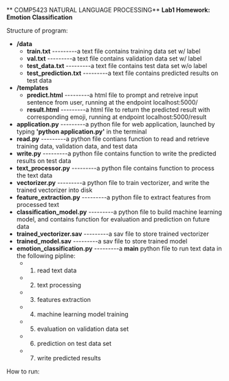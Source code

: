 ** COMP5423 NATURAL LANGUAGE PROCESSING**
**Lab1 Homework: Emotion Classification**
 
Structure of program:
 - **/data**
   - **train.txt**                        ---------a text file contains training data set w/ label
   - **val.txt**                          ---------a text file contains validation data set w/ label
   - **test_data.txt**                    ---------a text file contains test data set w/o label
   - **test_prediction.txt**              ---------a text file contains predicted results on test data
 - **/templates**
   - **predict.html**                     ---------a html file to prompt and retreive input sentence from user, running at the endpoint localhost:5000/     
   - **result.html**                      ---------a html file to return the predicted result with corresponding emoji, running at endpoint localhost:5000/result 
 - **application.py**                     ---------a python file for web application, launched by typing **'python application.py'** in the terminal
 - **read.py**                            ---------a python file contians function to read and retrieve training data, validation data, and test data
 - **write.py**                           ---------a python file contains function to write the predicted results on test data
 - **text_processor.py**                  ---------a python file contains function to process the text data
 - **vectorizer.py**                      ---------a python file to train vectorizer, and write the trained vectorizer into disk 
 - **feature_extraction.py**              ---------a python file to extract features from processed text
 - **classification_model.py**            ---------a python file to build machine learning model, and contains function for evaluation and prediction on future data 
 - **trained_vectorizer.sav**             ---------a sav file to store trained vectorizer
 - **trained_model.sav**                  ---------a sav file to store trained model
 - **emotion_classification.py**          ---------a **main** python file to run text data in the following pipline:
   - 1. read text data
   - 2. text processing
   - 3. features extraction
   - 4. machine learning model training
   - 5. evaluation on validation data set
   - 6. prediction on test data set
   - 7. write predicted results

How to run:

